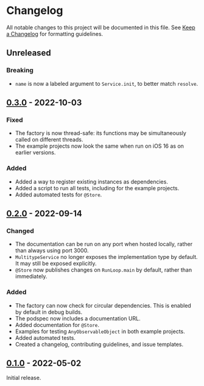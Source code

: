 # Changelog

All notable changes to this project will be documented in this file. See [Keep a Changelog] for
formatting guidelines.

## Unreleased

### Breaking

- `name` is now a labeled argument to `Service.init`, to better match `resolve`.

## [0.3.0] - 2022-10-03

### Fixed

- The factory is now thread-safe: its functions may be simultaneously called on different threads.
- The example projects now look the same when run on iOS 16 as on earlier versions.

### Added

- Added a way to register existing instances as dependencies.
- Added a script to run all tests, including for the example projects.
- Added automated tests for `@Store`.

## [0.2.0] - 2022-09-14

### Changed

- The documentation can be run on any port when hosted locally, rather than always using port 3000.
- `MultitypeService` no longer exposes the implementation type by default. It may still be exposed
  explicitly.
- `@Store` now publishes changes on `RunLoop.main` by default, rather than immediately.

### Added

- The factory can now check for circular dependencies. This is enabled by default in debug builds.
- The podspec now includes a documentation URL.
- Added documentation for `@Store`.
- Examples for testing `AnyObservableObject` in both example projects.
- Added automated tests.
- Created a changelog, contributing guidelines, and issue templates.

## [0.1.0] - 2022-05-02

Initial release.

[Keep a Changelog]: https://keepachangelog.com/en
[0.1.0]: https://github.com/Tiny-Home-Consulting/Dependiject/tree/0.1.0
[0.2.0]: https://github.com/Tiny-Home-Consulting/Dependiject/tree/0.2.0
[0.3.0]: https://github.com/Tiny-Home-Consulting/Dependiject/tree/0.3.0
